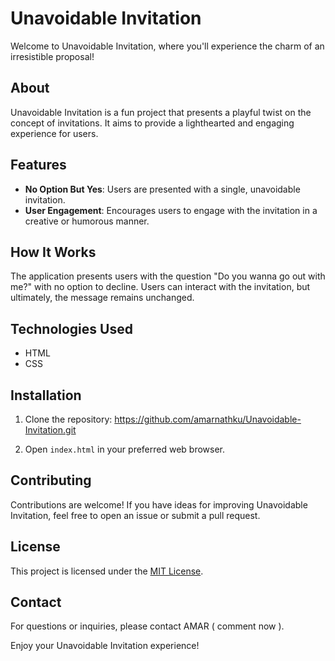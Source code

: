 # Unavoidable Invitation

Welcome to Unavoidable Invitation, where you'll experience the charm of an irresistible proposal!

## About
Unavoidable Invitation is a fun project that presents a playful twist on the concept of invitations. It aims to provide a lighthearted and engaging experience for users.

## Features
- **No Option But Yes**: Users are presented with a single, unavoidable invitation.
- **User Engagement**: Encourages users to engage with the invitation in a creative or humorous manner.

## How It Works
The application presents users with the question "Do you wanna go out with me?" with no option to decline. Users can interact with the invitation, but ultimately, the message remains unchanged.

## Technologies Used
- HTML
- CSS

## Installation
1. Clone the repository: https://github.com/amarnathku/Unavoidable-Invitation.git

2. Open `index.html` in your preferred web browser.

## Contributing
Contributions are welcome! If you have ideas for improving Unavoidable Invitation, feel free to open an issue or submit a pull request.

## License
This project is licensed under the [MIT License](LICENSE).

## Contact
For questions or inquiries, please contact AMAR ( comment now ).

Enjoy your Unavoidable Invitation experience!
   
